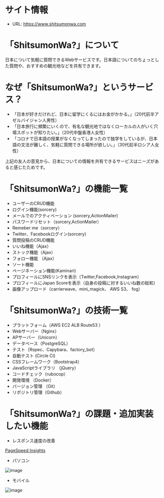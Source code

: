 # サイト情報

- URL: https://www.shitsumonwa.com

# 「ShitsumonWa?」について

日本について気軽に質問できるWebサービスです。日本語についてのちょっとした質問や、おすすめの観光地などを共有できます。

# なぜ「ShitsumonWa?」というサービス？

- 「日本が好きだけれど、日本に留学にくるにはお金がかかる。」（20代前半アゼルバイジャン人男性）
- 「日本旅行に頻繁にいくので、有名な観光地ではなくローカルの人がいく穴場スポットが知りたい。」（20代中盤香港人女性）
- 「コロナで日本語の授業がなくなってしまったので独学をしているが、日本語の文法が難しく、気軽に質問できる場所が欲しい。」（30代前半ロシア人女性）

上記の友人の意見から、日本についての情報を共有できるサービスはニーズがあると感じたためです。

# 「ShitsumonWa?」の機能一覧

-  ユーザーのCRUD機能
-  ログイン機能(sorcery)
-  メールでのアクティベーション (sorcery,ActionMailer)
-  パスワードリセット（sorcery,ActionMailer）
-  Remeber me（sorcery）
-  Twitter、Facebookログイン(sorcery)
-  質問投稿のCRUD機能
-  いいね機能（Ajax）
-  ストック機能（Ajax）
-  フォロー機能 （Ajax）
-  ソート機能
-  ページネーション機能(Kaminari)
-  プロフィールにSNSリンクを表示（Twitter,Facebook,Instagram）
-  プロフィールにJapan Scoreを表示（自身の投稿に対するいいね数の総和）
-  画像アップロード（carrierwave、mini_magick、 AWS S3、 fog）

# 「ShitsumonWa?」の技術一覧

-  プラットフォーム（AWS EC2 ALB Route53 ）
-  Webサーバー（Nginx）
-  APサーバー（Unicorn）
-  データベース（PostgreSQL）
-  テスト（Rspec、Capybara、factory_bot）
-  自動テスト (Circle CI)
-  CSSフレームワーク（Bootstrap4）
-  JavaScriptライブラリ （jQuery）
-  コードチェック（rubocop）
-  開発環境 （Docker）
-  バージョン管理 （Git）
-  リポジトリ管理（Github）

# 「ShitsumonWa?」の課題・追加実装したい機能

-  レスポンス速度の改善

  [PageSpeed Insights](https://developers.google.com/speed/pagespeed/insights/?hl=JA&url=https%3A%2F%2Fwww.shitsumonwa.com%2F&tab=mobile)
  
  -  パソコン
  
![image](https://user-images.githubusercontent.com/61833409/88448643-e914ae00-ce7a-11ea-9538-653217df2447.png)

  -  モバイル
  
![image](https://user-images.githubusercontent.com/61833409/88448702-78ba5c80-ce7b-11ea-9323-7c4ab123fcd0.png)








